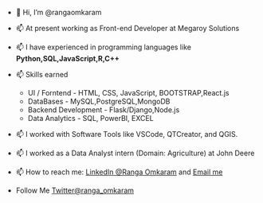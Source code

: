- 👋 Hi, I’m @rangaomkaram
-  📫 At present working as Front-end Developer at Megaroy Solutions
- 📫 I have experienced in programming languages like <b>Python,SQL,JavaScript,R,C++</b>
- 📫 Skills earned 
       <ul>
       <li> UI / Forntend         - HTML, CSS, JavaScript, BOOTSTRAP,React.js</li>
       <li> DataBases             - MySQL,PostgreSQL,MongoDB </li>
       <li> Backend Development   - Flask/Django,Node.js  </li>
        <li> Data Analytics       - SQL, PowerBI, EXCEL
      </ul>

- 📫 I worked with Software Tools like VSCode, QTCreator, and QGIS.
- 📫 I worked as a Data Analyst intern (Domain: Agriculture) at John Deere
- 📫 How to reach me: [LinkedIn @Ranga Omkaram](https://www.linkedin.com/in/rangaomkaram/) and  [Email me](omkaram.ranga@gmail.com)
- Follow Me [Twitter@ranga_omkaram](https://twitter.com/ranga_omkaram)


 
<!---
rangaomkaram/rangaomkaram is a ✨ special ✨ repository because its `README.md` (this file) appears on your GitHub profile.
You can click the Preview link to take a look at your changes.
--->
